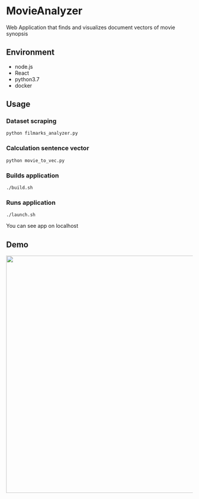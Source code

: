 # MovieAnalyzer
Web Application that finds and visualizes document vectors of movie synopsis

## Environment

- node.js
- React
- python3.7
- docker

## Usage

### Dataset scraping
```shell
python filmarks_analyzer.py
```

### Calculation sentence vector
```shell
python movie_to_vec.py
```

### Builds application
```shell
./build.sh
```

### Runs application
```shell
./launch.sh
```

You can see app on localhost

## Demo
<img src="demo/movie_analyzer_demo.gif" width="640px">
